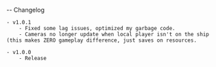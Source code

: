   -- Changelog

	- v1.0.1
		- Fixed some lag issues, optimized my garbage code.
		- Cameras no longer update when local player isn't on the ship (this makes ZERO gameplay difference, just saves on resources.

	- v1.0.0
		- Release

